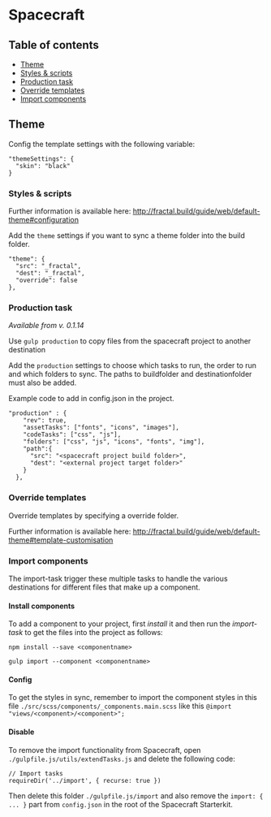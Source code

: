 # Spacecraft

## Table of contents

- [Theme](#theme)
- [Styles & scripts](#styles--scripts)
- [Production task](#production-task)
- [Override templates](#override-templates)
- [Import components](#import-components)

## Theme

Config the template settings with the following variable:

```
"themeSettings": {
  "skin": "black"
}
```

### Styles & scripts

Further information is available here:
http://fractal.build/guide/web/default-theme#configuration

Add the ```theme``` settings if you want to sync a theme folder into the build folder.

```
"theme": {
  "src": "_fractal",
  "dest": "_fractal",
  "override": false
},
```

### Production task

*Available from v. 0.1.14*

Use ```gulp production``` to copy files from the spacecraft project to another destination

Add the ```production``` settings to choose which tasks to run, the order to run and which folders to sync. The paths to buildfolder and destinationfolder must also be added.

Example code to add in config.json in the project.
```
"production" : {
    "rev": true,
    "assetTasks": ["fonts", "icons", "images"],
    "codeTasks": ["css", "js"],
    "folders": ["css", "js", "icons", "fonts", "img"],
    "path":{
      "src": "<spacecraft project build folder>",
      "dest": "<external project target folder>"     
    }
  }, 
```

### Override templates

Override templates by specifying a override folder.

Further information is available here:
http://fractal.build/guide/web/default-theme#template-customisation

### Import components

The import-task trigger these multiple tasks to handle the various
destinations for different files that make up a component.

#### Install components
To add a component to your project, first *install* it and then run the 
*import-task* to get the files into the project as follows:

``npm install --save <componentname>``

``gulp import --component <componentname>``

#### Config
To get the styles in sync, remember to import the component styles
in this file ``./src/scss/components/_components.main.scss`` like this
``@import "views/<component>/<component>";``

#### Disable
To remove the import functionality from Spacecraft, open
``./gulpfile.js/utils/extendTasks.js`` and delete the following
code:

```
// Import tasks
requireDir('../import', { recurse: true })
```

Then delete this folder ``./gulpfile.js/import`` and also remove the 
``import: { ... }`` part from ``config.json`` in the root of the 
Spacecraft Starterkit.